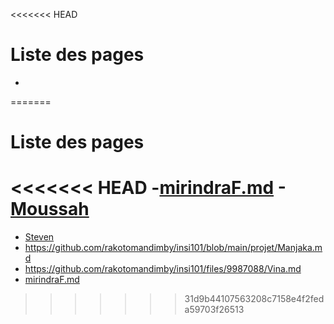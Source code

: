 <<<<<<< HEAD
# Liste des pages 
-
=======
# Liste des pages
<<<<<<< HEAD
-[mirindraF.md](https://github.com/rakotomandimby/insi101/blob/main/projet/mirindraF.md)
-[Moussah](Moussah.md)
=======

- [Steven](https://github.com/rakotomandimby/insi101/blob/main/projet/Steven.md)
- https://github.com/rakotomandimby/insi101/blob/main/projet/Manjaka.md
- https://github.com/rakotomandimby/insi101/files/9987088/Vina.md
- [mirindraF.md](https://github.com/rakotomandimby/insi101/blob/main/projet/mirindraF.md)

>>>>>>> 31d9b44107563208c7158e4f2feda59703f26513
